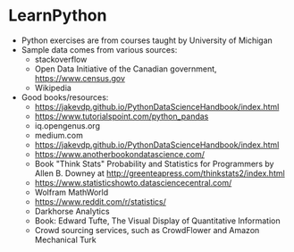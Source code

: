 # LearnPython

- Python exercises are from courses taught by University of Michigan
- Sample data comes from various sources: 
     * stackoverflow
     * Open Data Initiative of the Canadian government, https://www.census.gov 
     * Wikipedia
- Good books/resources: 
     * https://jakevdp.github.io/PythonDataScienceHandbook/index.html
     * https://www.tutorialspoint.com/python_pandas
     * iq.opengenus.org
     * medium.com
     * https://jakevdp.github.io/PythonDataScienceHandbook/index.html
     * https://www.anotherbookondatascience.com/
     * Book "Think Stats" Probability and Statistics for Programmers by Allen B. Downey at http://greenteapress.com/thinkstats2/index.html
     * https://www.statisticshowto.datasciencecentral.com/  
     * Wolfram MathWorld
     * https://www.reddit.com/r/statistics/
     * Darkhorse Analytics
     * Book: Edward Tufte, The Visual Display of Quantitative Information
     * Crowd sourcing services, such as CrowdFlower and Amazon Mechanical Turk
     
